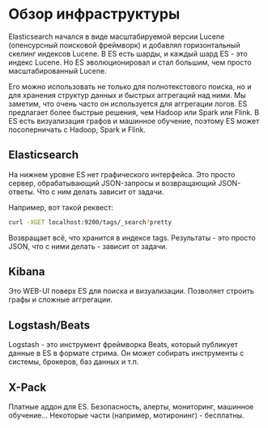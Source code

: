 # Обзор инфраструктуры

Elasticsearch начался в виде масштабируемой версии Lucene (опенсурсный поисковой фреймворк) и добавлял горизонтальный скелинг индексов Lucene. В ES есть шарды, и каждый шард ES - это индекс Lucene. Но ES эволюционировал и стал большим, чем просто масштабированный Lucene. 

Его можно использовать не только для полнотекстового поиска, но и для хранения структур данных и быстрых аггрегаций над ними. Мы заметим, что очень часто он используется для аггрегации логов. ES предлагает более быстрые решения, чем Hadoop или Spark или Flink. В ES есть визуализация графов и машинное обучение, поэтому ES может посоперничать с Hadoop, Spark и Flink.

## Elasticsearch

На нижнем уровне ES нет графического интерфейса. Это просто сервер, обрабатывающий JSON-запросы и возвращающий JSON-ответы. Что с ним делать зависит от задачи.

Например, вот такой реквест:

```bash
curl -XGET localhost:9200/tags/_search?pretty
```

Возвращает всё, что хранится в индексе tags. Результаты - это просто JSON, что с ними делать - зависит от задачи. 

## Kibana

Это WEB-UI поверх ES для поиска и визуализации. Позволяет строить графы и сложные аггрегации. 

## Logstash/Beats

Logstash - это инструмент фреймворка Beats, который публикует данные в ES в формате стрима. Он может собирать инструменты с системы, брокеров, баз данных и т.п.

## X-Pack

Платные аддон для ES. Безопасность, алерты, мониторинг, машинное обучение... Некоторые части (например, мотиронинг) - бесплатны. 

